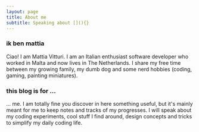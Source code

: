```yaml
---
layout: page
title: About me
subtitle: Speaking about [](){}
---
```


### ik ben mattia

Ciao! I am Mattia Vitturi.
I am an Italian enthusiast software developer who worked in Malta and now lives in The Netherlands. I share my free time between my growing family, my dumb dog and some nerd hobbies (coding, gaming, painting miniatures).

### this blog is for ...

... me. 
I am totally fine you discover in here something useful, but it's mainly meant for me to keep notes and tracks of my progresses. I will speak about my coding experiments, cool stuff I find around, design concepts and tricks to simplify my daily coding life.